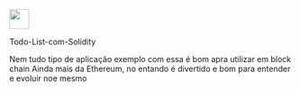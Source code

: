 

<img style="align=" src="https://cdn.jsdelivr.net/gh/devicons/devicon/icons/solidity/solidity-original.svg" width="35" height="35" />
<p style="align-left">Todo-List-com-Solidity</p>
<p>Nem tudo tipo de aplicação exemplo com essa é bom apra utilizar em block chain
    Ainda mais da Ethereum, no entando é divertido e bom para entender e evoluir noe mesmo</p>               
  


